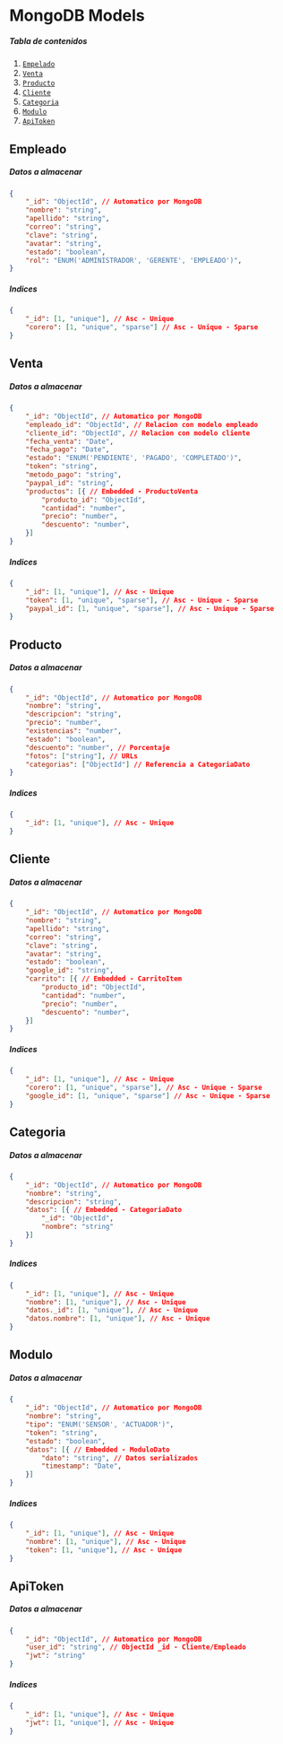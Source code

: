 # MongoDB Models

##### Tabla de contenidos

1. [`Empelado`](#empleado)
2. [`Venta`](#venta)
3. [`Producto`](#producto)
4. [`Cliente`](#cliente)
5. [`Categoria`](#categoria)
6. [`Modulo`](#modulo)
7. [`ApiToken`](#apitoken)



## Empleado

##### Datos a almacenar

```json
{
    "_id": "ObjectId", // Automatico por MongoDB
    "nombre": "string",
    "apellido": "string",
    "correo": "string",
    "clave": "string",
    "avatar": "string",
    "estado": "boolean",
    "rol": "ENUM('ADMINISTRADOR', 'GERENTE', 'EMPLEADO')",
}
```

##### Indices

```json
{
    "_id": [1, "unique"], // Asc - Unique
    "corero": [1, "unique", "sparse"] // Asc - Unique - Sparse
}
```



## Venta

##### Datos a almacenar

```json
{
    "_id": "ObjectId", // Automatico por MongoDB
    "empleado_id": "ObjectId", // Relacion con modelo empleado
    "cliente_id": "ObjectId", // Relacion con modelo cliente
    "fecha_venta": "Date",
    "fecha_pago": "Date",
    "estado": "ENUM('PENDIENTE', 'PAGADO', 'COMPLETADO')",
    "token": "string",
    "metodo_pago": "string",
    "paypal_id": "string",
    "productos": [{ // Embedded - ProductoVenta
        "producto_id": "ObjectId",
        "cantidad": "number",
        "precio": "number",
        "descuento": "number",
    }]
}
```

##### Indices

```json
{
    "_id": [1, "unique"], // Asc - Unique
    "token": [1, "unique", "sparse"], // Asc - Unique - Sparse
    "paypal_id": [1, "unique", "sparse"], // Asc - Unique - Sparse
}
```



## Producto

##### Datos a almacenar

```json
{
    "_id": "ObjectId", // Automatico por MongoDB
    "nombre": "string",
    "descripcion": "string",
    "precio": "number",
    "existencias": "number",
    "estado": "boolean",
    "descuento": "number", // Porcentaje
    "fotos": ["string"], // URLs
    "categorias": ["ObjectId"] // Referencia a CategoriaDato
}
```

##### Indices

```json
{
    "_id": [1, "unique"], // Asc - Unique
}
```



## Cliente

##### Datos a almacenar

```json
{
    "_id": "ObjectId", // Automatico por MongoDB
    "nombre": "string",
    "apellido": "string",
    "correo": "string",
    "clave": "string",
    "avatar": "string",
    "estado": "boolean",
    "google_id": "string",
    "carrito": [{ // Embedded - CarritoItem
        "producto_id": "ObjectId",
        "cantidad": "number",
        "precio": "number",
        "descuento": "number",
    }]
}
```

##### Indices

```json
{
    "_id": [1, "unique"], // Asc - Unique
    "corero": [1, "unique", "sparse"], // Asc - Unique - Sparse
    "google_id": [1, "unique", "sparse"] // Asc - Unique - Sparse
}
```



## Categoria

##### Datos a almacenar

```json
{
    "_id": "ObjectId", // Automatico por MongoDB
    "nombre": "string",
    "descripcion": "string",
    "datos": [{ // Embedded - CategoriaDato
        "_id": "ObjectId",
        "nombre": "string"
    }]
}
```

##### Indices

```json
{
    "_id": [1, "unique"], // Asc - Unique
    "nombre": [1, "unique"], // Asc - Unique
    "datos._id": [1, "unique"], // Asc - Unique
    "datos.nombre": [1, "unique"], // Asc - Unique
}
```



## Modulo

##### Datos a almacenar

```json
{
    "_id": "ObjectId", // Automatico por MongoDB
    "nombre": "string",
    "tipo": "ENUM('SENSOR', 'ACTUADOR')",
    "token": "string",
    "estado": "boolean",
    "datos": [{ // Embedded - ModuloDato
        "dato": "string", // Datos serializados
        "timestamp": "Date",
    }]
}
```

##### Indices

```json
{
    "_id": [1, "unique"], // Asc - Unique
    "nombre": [1, "unique"], // Asc - Unique
    "token": [1, "unique"], // Asc - Unique
}
```




## ApiToken

##### Datos a almacenar

```json
{
    "_id": "ObjectId", // Automatico por MongoDB
    "user_id": "string", // ObjectId _id - Cliente/Empleado
    "jwt": "string"
}
```

##### Indices

```json
{
    "_id": [1, "unique"], // Asc - Unique
    "jwt": [1, "unique"], // Asc - Unique
}
```
